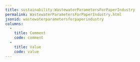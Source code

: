 ```yaml
---
title: sustainability:WastewaterParametersForPaperIndustry
permalink: WastewaterParametersForPaperIndustry.html
jsonid: wastewaterparametersforpaperindustry
columns:
  - 
    title: Comment
    code: comment
  - 
    title: Value
    code: value
---
```

